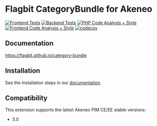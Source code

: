 # Flagbit CategoryBundle for Akeneo

[![Frontend Tests](https://github.com/flagbit/category-bundle/actions/workflows/frontend-tests.yml/badge.svg?branch=main)](https://github.com/flagbit/category-bundle/actions/workflows/frontend-tests.yml)
[![Backend Tests](https://github.com/flagbit/category-bundle/actions/workflows/backend-tests.yml/badge.svg?branch=main)](https://github.com/flagbit/category-bundle/actions/workflows/backend-tests.yml)
[![PHP Code Analysis + Style](https://github.com/flagbit/category-bundle/actions/workflows/backend-analysis.yml/badge.svg?branch=main)](https://github.com/flagbit/category-bundle/actions/workflows/backend-analysis.yml)
[![Frontend Code Analysis + Style](https://github.com/flagbit/category-bundle/actions/workflows/frontend-analysis.yml/badge.svg?branch=main)](https://github.com/flagbit/category-bundle/actions/workflows/frontend-analysis.yml)
[![codecov](https://codecov.io/gh/flagbit/category-bundle/branch/main/graph/badge.svg?token=6F67B93XA9)](https://codecov.io/gh/flagbit/category-bundle)

## Documentation

https://flagbit.github.io/category-bundle

## Installation

See the installation steps in our [documentation](https://flagbit.github.io/category-bundle/#installation).

## Compatibility

This extension supports the latest Akeneo PIM CE/EE stable versions:

* 5.0

